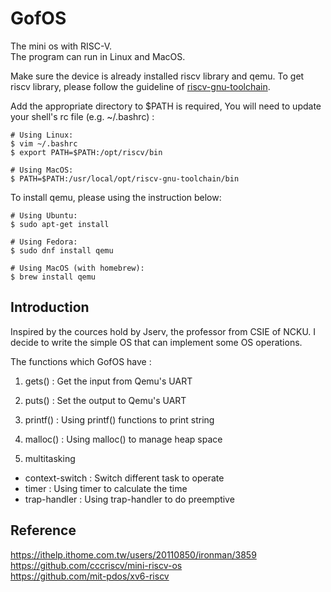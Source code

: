 # GofOS
The mini os with RISC-V.  
The program can run in Linux and MacOS.  

Make sure the device is already installed riscv library and qemu. To get riscv library, please follow the guideline of [riscv-gnu-toolchain](https://github.com/riscv-collab/riscv-gnu-toolchain).  

Add the appropriate directory to $PATH is required, You will need to update your shell's rc file (e.g. ~/.bashrc) :  
```
# Using Linux:
$ vim ~/.bashrc
$ export PATH=$PATH:/opt/riscv/bin  

# Using MacOS:
$ PATH=$PATH:/usr/local/opt/riscv-gnu-toolchain/bin
```

To install qemu, please using the instruction below:  
```
# Using Ubuntu:
$ sudo apt-get install 

# Using Fedora:
$ sudo dnf install qemu

# Using MacOS (with homebrew):
$ brew install qemu
```
  
## Introduction  
Inspired by the cources hold by Jserv, the professor from CSIE of NCKU. I decide to write the simple OS that can implement some OS operations.  
   
The functions which GofOS have :  
1. gets() : Get the input from Qemu's UART
2. puts() : Set the output to Qemu's UART
3. printf() : Using printf() functions to print string
4. malloc() : Using malloc() to manage heap space  
  
5. multitasking
* context-switch : Switch different task to operate  
* timer : Using timer to calculate the time  
* trap-handler : Using trap-handler to do preemptive

## Reference
https://ithelp.ithome.com.tw/users/20110850/ironman/3859  
https://github.com/cccriscv/mini-riscv-os  
https://github.com/mit-pdos/xv6-riscv  
